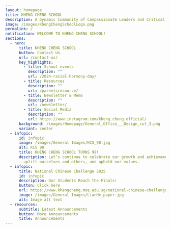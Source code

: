 ```yaml
---
layout: homepage
title: KHENG CHENG SCHOOL
description: A Dynamic Community of Compassionate Leaders and Critical Thinkers.
image: /images/KhengChengSchoolLogo.png
permalink: /
notification: WELCOME TO KHENG CHENG SCHOOL!
sections:
  - hero:
      title: KHENG CHENG SCHOOL
      button: Contact Us
      url: /contact-us/
      key_highlights:
        - title: School events
          description: ""
          url: /2024-racial-harmony-day/
        - title: Resources
          description: ""
          url: /parentsresource/
        - title: Newsletter & Memo
          description: ""
          url: /newsletter/
        - title: Social Media
          description: ""
          url: https://www.instagram.com/kheng.cheng.official/
      background: /images/Homepage/General_Office___Design_cut_3.png
      variant: center
  - infopic:
      id: infopic
      image: /images/General Images/KCS_98.jpg
      alt: KCS 98
      title: KHENG CHENG SCHOOL TURNS 98!
      description: Let’s continue to celebrate our growth and achievements as we
        uplift ourselves and others, and uphold our values.
  - infopic:
      title: National Chinese Challenge 2025
      id: infopic
      description: Our Students Reach the Finals!
      button: Click here
      url: https://www.khengcheng.moe.edu.sg/national-chinese-challenge-2025/
      image: /images/General Images/LianHe_paper.jpg
      alt: Image alt text
  - resources:
      subtitle: Latest Announcements
      button: More Announcements
      title: Announcements
---
```

